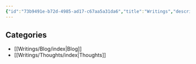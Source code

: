 ```yaml
---
{"id":"73b9491e-b72d-4985-ad17-c67aa5a31da6","title":"Writings","description":"Writings overview.","publish":true,"date_created":"Friday, April 26th 2024, 11:52:26 pm","date_modified":"Monday, October 14th 2024, 9:34:46 pm","editing_lock":true,"live_preview":true,"cssclasses":["mado-heading","index-page","hide-date"],"PassFrontmatter":true}
---
```



## Categories

- [[Writings/Blog/index\|Blog]]
- [[Writings/Thoughts/index\|Thoughts]]

